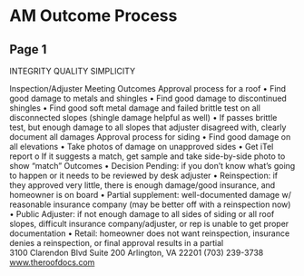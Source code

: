 # AM Outcome Process

## Page 1

INTEGRITY 
QUALITY 
SIMPLICITY 
  
 
  Inspection/Adjuster Meeting Outcomes 
Approval process for a roof 
• 
Find good damage to metals and shingles 
• 
Find good damage to discontinued shingles 
• 
Find good soft metal damage and failed brittle test on all disconnected slopes (shingle damage 
helpful as well) 
• 
If passes brittle test, but enough damage to all slopes that adjuster disagreed with, clearly 
document all damages 
Approval process for siding 
• 
Find good damage on all elevations 
• 
Take photos of damage on unapproved sides 
• 
Get iTel report 
o If it suggests a match, get sample and take side-by-side photo to show “match” 
Outcomes 
• 
Decision Pending: if you don’t know what’s going to happen or it needs to be reviewed by desk 
adjuster 
• 
Reinspection: if they approved very little, there is enough damage/good insurance, and 
homeowner is on board 
• 
Partial supplement: well-documented damage w/ reasonable insurance company (may be better 
off with a reinspection now) 
• 
Public Adjuster: if not enough damage to all sides of siding or all roof slopes, difficult insurance 
company/adjuster, or rep is unable to get proper documentation 
• 
Retail: homeowner does not want reinspection, insurance denies a reinspection, or final approval 
results in a partial  
3100 Clarendon Blvd 
Suite 200 
Arlington, VA 22201 
(703) 239-3738 
www.theroofdocs.com

